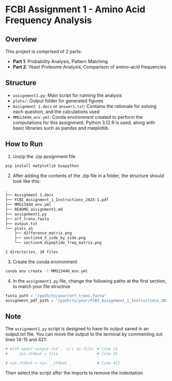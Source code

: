 # FCBI Assignment 1 - Amino Acid Frequency Analysis

## Overview

This project is comprised of 2 parts: 
- **Part 1**: Probability Analysis, Pattern Matching
- **Part 2**: Yeast Proteome Analysis, Comparison of amino-acid frequencies 

## Structure

- `assignment1.py`: Main script for running the analysis
- `plots/`: Output folder for generated figures
- `Assignment 1.docx` or `answers.txt`: Contains the rationale for solving each question, and the calculations used
- `MMG1344H_env.yml`: Conda environment created to perform the computations for this assignment. Python 3.12.9 is used, 
along with basic libraries such as pandas and matplotlib. 

## How to Run

1. Unzip the .zip assignment file 

```bash
pip install matplotlib biopython
```

2. After adding the contents of the .zip file in a folder, the structure should look like this: 

```bash
.
├── Assignment 1.docx
├── FCBI_Assignment_1_Instructions_2025-1.pdf
├── MMG1344H_env.yml
├── README_assignment1.md
├── assignment1.py
├── orf_trans.fasta
├── output.txt
└── plots_a1
    ├── difference_matrix.png
    ├── section4_5_side_by_side.png
    └── section4_dipeptide_freq_matrix.png

2 directories, 10 files
```

3. Create the conda environment 
```bash
conda env create -f MMG1344H_env.yml
```

4. In the `assignment1.py` file, change the following paths at the first section, to match your file structrue 
```python
fasta_path = "/path/to/your/orf_trans.fasta"
assignment_pdf_path = "/path/to/your/FCBI_Assignment_1_Instructions_2025-1.pdf"
```

## Note
The `assignment1.py` script is designed to have its output saved in an output.txt file. You can move the output to the terminal by commenting out lines 14-15 and 421: 
```python
# with open('output.txt', 'w') as file: # line 14
#     sys.stdout = file                 # line 15

# sys.stdout = sys.__stdout__           # line 421
```
Then select the script after the imports to remove the indentation
